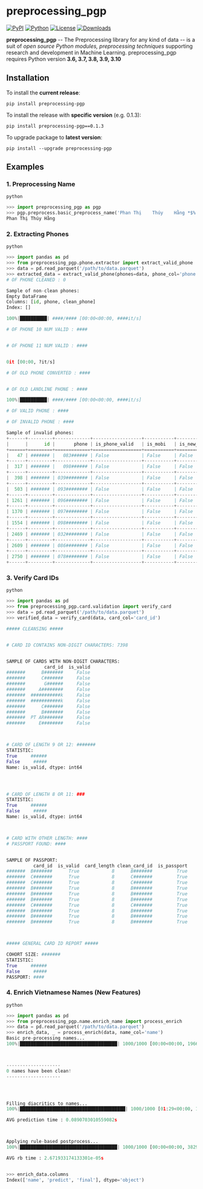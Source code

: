 
# preprocessing_pgp

[![PyPI](https://shields.io/pypi/v/preprocessing-pgp)](https://pypi.org/project/preprocessing-pgp)
[![Python](https://img.shields.io/pypi/pyversions/preprocessing-pgp.svg?style=plastic)](https://badge.fury.io/py/preprocessing-pgp)
[![License](https://img.shields.io/github/license/quangvuminh2000/preprocessing-pgp)](https://raw.githubusercontent.com/quangvuminh2000/preprocessing-pgp/main/LICENSE.txt)
[![Downloads](https://img.shields.io/pypi/dm/preprocessing-pgp?label=pypi%20downloads)](https://pepy.tech/project/preprocessing-pgp)

**preprocessing_pgp** -- The Preprocessing library for any kind of data -- is a suit of *open source Python modules, preprocessing techniques* supporting research and development in Machine Learning. preprocessing_pgp requires Python version **3.6, 3.7, 3.8, 3.9, 3.10**

## Installation

To install the **current release**:

```shell
pip install preprocessing-pgp
```

To install the release with **specific version** (e.g. 0.1.3):

```shell
pip install preprocessing-pgp==0.1.3
```

To upgrade package to **latest version**:

```shell
pip install --upgrade preprocessing-pgp
```

## Examples

### 1. Preprocessing Name

```shell
python
```

```python
>>> import preprocessing_pgp as pgp
>>> pgp.preprocess.basic_preprocess_name('Phan Thị    Thúy    Hằng *$%!@#')
Phan Thị Thúy Hằng
```

### 2. Extracting Phones

```shell
python
```

```python
>>> import pandas as pd
>>> from preprocessing_pgp.phone.extractor import extract_valid_phone
>>> data = pd.read_parquet('/path/to/data.parquet')
>>> extracted_data = extract_valid_phone(phones=data, phone_col='phone')
# OF PHONE CLEANED : 0

Sample of non-clean phones:
Empty DataFrame
Columns: [id, phone, clean_phone]
Index: []

100%|██████████| ####/#### [00:00<00:00, ####it/s]

# OF PHONE 10 NUM VALID : ####


# OF PHONE 11 NUM VALID : ####


0it [00:00, ?it/s]

# OF OLD PHONE CONVERTED : ####


# OF OLD LANDLINE PHONE : ####

100%|██████████| ####/#### [00:00<00:00, ####it/s]

# OF VALID PHONE : ####

# OF INVALID PHONE : ####

Sample of invalid phones:
+------+---------+-------------+------------------+-----------+---------------+---------------+-------------------+-------------------+-----------------+
|      |      id |       phone | is_phone_valid   | is_mobi   | is_new_mobi   | is_old_mobi   | is_new_landline   | is_old_landline   | phone_convert   |
+======+=========+=============+==================+===========+===============+===============+===================+===================+=================+
|   47 | ####### |   083###### | False            | False     | False         | False         | False             | False             |                 |
+------+---------+-------------+------------------+-----------+---------------+---------------+-------------------+-------------------+-----------------+
|  317 | ####### |   098###### | False            | False     | False         | False         | False             | False             |                 |
+------+---------+-------------+------------------+-----------+---------------+---------------+-------------------+-------------------+-----------------+
|  398 | ####### | 039######## | False            | False     | False         | False         | False             | False             |                 |
+------+---------+-------------+------------------+-----------+---------------+---------------+-------------------+-------------------+-----------------+
|  503 | ####### | 093######## | False            | False     | False         | False         | False             | False             |                 |
+------+---------+-------------+------------------+-----------+---------------+---------------+-------------------+-------------------+-----------------+
| 1261 | ####### | 096######## | False            | False     | False         | False         | False             | False             |                 |
+------+---------+-------------+------------------+-----------+---------------+---------------+-------------------+-------------------+-----------------+
| 1370 | ####### | 097######## | False            | False     | False         | False         | False             | False             |                 |
+------+---------+-------------+------------------+-----------+---------------+---------------+-------------------+-------------------+-----------------+
| 1554 | ####### | 098######## | False            | False     | False         | False         | False             | False             |                 |
+------+---------+-------------+------------------+-----------+---------------+---------------+-------------------+-------------------+-----------------+
| 2469 | ####### | 032######## | False            | False     | False         | False         | False             | False             |                 |
+------+---------+-------------+------------------+-----------+---------------+---------------+-------------------+-------------------+-----------------+
| 2609 | ####### | 086######## | False            | False     | False         | False         | False             | False             |                 |
+------+---------+-------------+------------------+-----------+---------------+---------------+-------------------+-------------------+-----------------+
| 2750 | ####### | 078######## | False            | False     | False         | False         | False             | False             |                 |
+------+---------+-------------+------------------+-----------+---------------+---------------+-------------------+-------------------+-----------------+
```

### 3. Verify Card IDs

```shell
python
```

```python
>>> import pandas as pd
>>> from preprocessing_pgp.card.validation import verify_card
>>> data = pd.read_parquet('/path/to/data.parquet')
>>> verified_data = verify_card(data, card_col='card_id')

##### CLEANSING #####


# CARD ID CONTAINS NON-DIGIT CHARACTERS: 7398


SAMPLE OF CARDS WITH NON-DIGIT CHARACTERS:
              card_id  is_valid
#######      B#######     False
#######      C#######     False
#######       G######     False
#######     A########     False
#######  ###########k     False
#######  ###########k     False
#######      C#######     False
#######      B#######     False
#######  PT AR#######     False
#######     E########     False



# CARD OF LENGTH 9 OR 12: #######
STATISTIC:
True     ######
False     #####
Name: is_valid, dtype: int64




# CARD OF LENGTH 8 OR 11: ###
STATISTIC:
True     ######
False     #####
Name: is_valid, dtype: int64



# CARD WITH OTHER LENGTH: ####
# PASSPORT FOUND: ####


SAMPLE OF PASSPORT:
          card_id  is_valid  card_length clean_card_id  is_passport
#######  B#######      True            8      B#######         True
#######  C#######      True            8      C#######         True
#######  C#######      True            8      C#######         True
#######  B#######      True            8      B#######         True
#######  B#######      True            8      B#######         True
#######  B#######      True            8      B#######         True
#######  C#######      True            8      C#######         True
#######  B#######      True            8      B#######         True
#######  B#######      True            8      B#######         True
#######  B#######      True            8      B#######         True



##### GENERAL CARD ID REPORT #####

COHORT SIZE: #######
STATISTIC:
True     ######
False     #####
PASSPORT: ####
```

### 4. Enrich Vietnamese Names (New Features)

```shell
python
```

```python
>>> import pandas as pd
>>> from preprocessing_pgp.name.enrich_name import process_enrich
>>> data = pd.read_parquet('/path/to/data.parquet')
>>> enrich_data, _ = process_enrich(data, name_col='name')
Basic pre-processing names...
100%|████████████████████████████████████| 1000/1000 [00:00<00:00, 19669.68it/s]



--------------------
0 names have been clean!
--------------------




Filling diacritics to names...
100%|███████████████████████████████████████| 1000/1000 [01:29<00:00, 11.23it/s]

AVG prediction time : 0.0890703010559082s



Applying rule-based postprocess...
100%|████████████████████████████████████| 1000/1000 [00:00<00:00, 38292.26it/s]

AVG rb time : 2.671933174133301e-05s


>>> enrich_data.columns
Index(['name', 'predict', 'final'], dtype='object')
```
